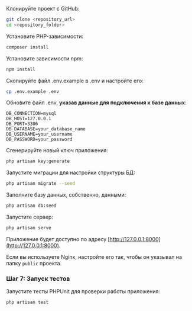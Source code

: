 Клонируйте проект с GitHub:
```bash
git clone <repository_url>
cd <repository_folder>
```

Установите PHP-зависимости:
```bash
composer install
```

Установите зависимости npm:
```bash
npm install
```

Скопируйте файл .env.example в .env и настройте его:
```bash
cp .env.example .env
```

Обновите файл .env, <strong>указав данные для подключения к базе данных</strong>:
```env
DB_CONNECTION=mysql
DB_HOST=127.0.0.1
DB_PORT=3306
DB_DATABASE=your_database_name
DB_USERNAME=your_username
DB_PASSWORD=your_password
```

Сгенерируйте новый ключ приложения:
```bash
php artisan key:generate
```

Запустите миграции для настройки структуры БД:
```bash
php artisan migrate --seed
```

Заполните базу данных, собственно, данными:
```bash
php artisan db:seed
```

Запустите сервер:
```bash
php artisan serve
```

Приложение будет доступно по адресу [http://127.0.0.1:8000](http://127.0.0.1:8000).

Если вы используете Nginx, настройте его так, чтобы он указывал на папку `public` проекта.

### Шаг 7: Запуск тестов
Запустите тесты PHPUnit для проверки работы приложения:
```bash
php artisan test
```



